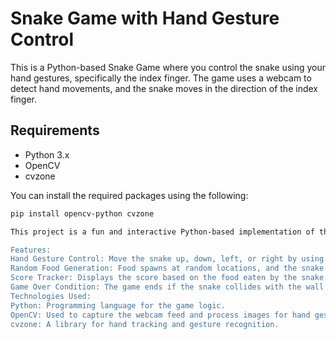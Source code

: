# Snake Game with Hand Gesture Control

This is a Python-based Snake Game where you control the snake using your hand gestures, specifically the index finger. The game uses a webcam to detect hand movements, and the snake moves in the direction of the index finger.

## Requirements

- Python 3.x
- OpenCV
- cvzone

You can install the required packages using the following:

```bash
pip install opencv-python cvzone

This project is a fun and interactive Python-based implementation of the classic Snake Game, where you control the snake using your hand gestures. By detecting the movement of your index finger, the game dynamically adjusts the snake’s direction. The game utilizes a webcam to track your hand's position and OpenCV for image processing.

Features:
Hand Gesture Control: Move the snake up, down, left, or right by using your index finger.
Random Food Generation: Food spawns at random locations, and the snake must eat it to grow.
Score Tracker: Displays the score based on the food eaten by the snake.
Game Over Condition: The game ends if the snake collides with the wall or itself.
Technologies Used:
Python: Programming language for the game logic.
OpenCV: Used to capture the webcam feed and process images for hand gesture recognition.
cvzone: A library for hand tracking and gesture recognition.
